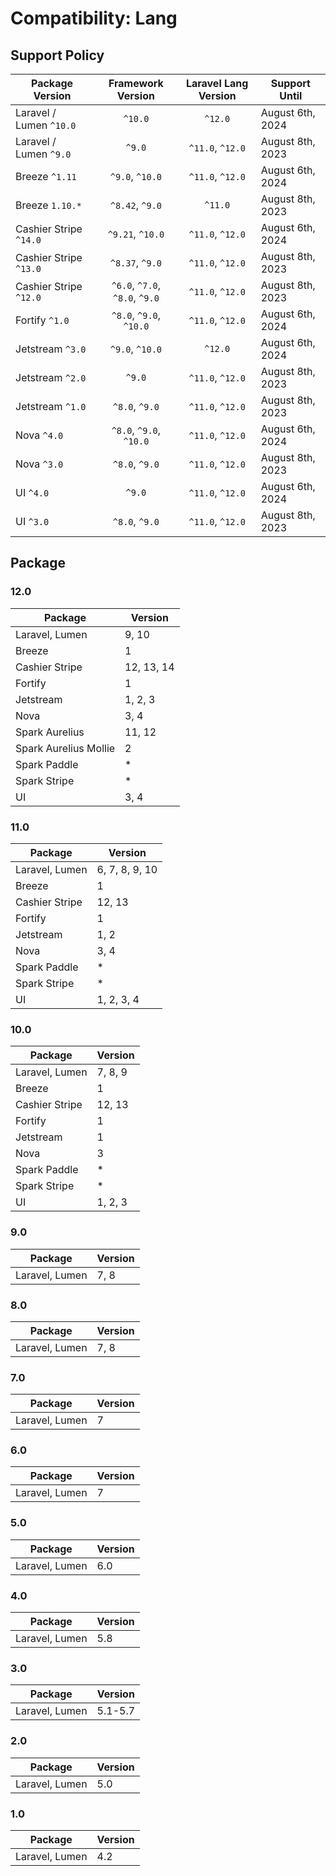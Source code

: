 # Compatibility: Lang


## Support Policy

| Package Version         |       Framework Version        | Laravel Lang Version | Support Until    |
|-------------------------|:------------------------------:|:--------------------:|------------------|
| Laravel / Lumen `^10.0` |            `^10.0`             |       `^12.0`        | August 6th, 2024 |
| Laravel / Lumen `^9.0`  |             `^9.0`             |   `^11.0`, `^12.0`   | August 8th, 2023 |
| Breeze `^1.11`          |        `^9.0`, `^10.0`         |   `^11.0`, `^12.0`   | August 6th, 2024 |
| Breeze `1.10.*`         |        `^8.42`, `^9.0`         |       `^11.0`        | August 8th, 2023 |
| Cashier Stripe `^14.0`  |        `^9.21`, `^10.0`        |   `^11.0`, `^12.0`   | August 6th, 2024 |
| Cashier Stripe `^13.0`  |        `^8.37`, `^9.0`         |   `^11.0`, `^12.0`   | August 8th, 2023 |
| Cashier Stripe `^12.0`  | `^6.0`, `^7.0`, `^8.0`, `^9.0` |   `^11.0`, `^12.0`   | August 8th, 2023 |
| Fortify `^1.0`          |    `^8.0`, `^9.0`, `^10.0`     |   `^11.0`, `^12.0`   | August 6th, 2024 |
| Jetstream `^3.0`        |        `^9.0`, `^10.0`         |       `^12.0`        | August 6th, 2024 |
| Jetstream `^2.0`        |             `^9.0`             |   `^11.0`, `^12.0`   | August 8th, 2023 |
| Jetstream `^1.0`        |         `^8.0`, `^9.0`         |   `^11.0`, `^12.0`   | August 8th, 2023 |
| Nova `^4.0`             |    `^8.0`, `^9.0`, `^10.0`     |   `^11.0`, `^12.0`   | August 6th, 2024 |
| Nova `^3.0`             |         `^8.0`, `^9.0`         |   `^11.0`, `^12.0`   | August 8th, 2023 |
| UI `^4.0`               |             `^9.0`             |   `^11.0`, `^12.0`   | August 6th, 2024 |
| UI `^3.0`               |         `^8.0`, `^9.0`         |   `^11.0`, `^12.0`   | August 8th, 2023 |

## Package

### 12.0

| Package               | Version    |
|-----------------------|------------|
| Laravel, Lumen        | 9, 10      |
| Breeze                | 1          |
| Cashier Stripe        | 12, 13, 14 |
| Fortify               | 1          |
| Jetstream             | 1, 2, 3    |
| Nova                  | 3, 4       |
| Spark Aurelius        | 11, 12     |
| Spark Aurelius Mollie | 2          |
| Spark Paddle          | *          |
| Spark Stripe          | *          |
| UI                    | 3, 4       |

### 11.0

| Package        | Version        |
|----------------|----------------|
| Laravel, Lumen | 6, 7, 8, 9, 10 |
| Breeze         | 1              |
| Cashier Stripe | 12, 13         |
| Fortify        | 1              |
| Jetstream      | 1, 2           |
| Nova           | 3, 4           |
| Spark Paddle   | *              |
| Spark Stripe   | *              |
| UI             | 1, 2, 3, 4     |

### 10.0

| Package        | Version |
|----------------|---------|
| Laravel, Lumen | 7, 8, 9 |
| Breeze         | 1       |
| Cashier Stripe | 12, 13  |
| Fortify        | 1       |
| Jetstream      | 1       |
| Nova           | 3       |
| Spark Paddle   | *       |
| Spark Stripe   | *       |
| UI             | 1, 2, 3 |

### 9.0

| Package        | Version |
|----------------|---------|
| Laravel, Lumen | 7, 8    |

### 8.0

| Package        | Version |
|----------------|---------|
| Laravel, Lumen | 7, 8    |

### 7.0

| Package        | Version |
|----------------|---------|
| Laravel, Lumen | 7       |

### 6.0

| Package        | Version |
|----------------|---------|
| Laravel, Lumen | 7       |

### 5.0

| Package        | Version |
|----------------|---------|
| Laravel, Lumen | 6.0     |

### 4.0

| Package        | Version |
|----------------|---------|
| Laravel, Lumen | 5.8     |

### 3.0

| Package        | Version |
|----------------|---------|
| Laravel, Lumen | 5.1-5.7 |

### 2.0

| Package        | Version |
|----------------|---------|
| Laravel, Lumen | 5.0     |

### 1.0

| Package        | Version |
|----------------|---------|
| Laravel, Lumen | 4.2     |
